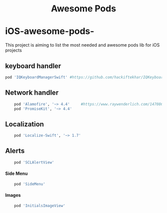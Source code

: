 
<H1 align="center">Awesome Pods</H1>

# iOS-awesome-pods-
This project is aiming to list the most needed and awesome pods lib for iOS projects



## keyboard handler
```ruby
pod 'IQKeyboardManagerSwift' #https://github.com/hackiftekhar/IQKeyboardManager
```

## Network handler
```ruby
    pod 'Alamofire', '~> 4.4'     #https://www.raywenderlich.com/147086/alamofire-tutorial-getting-started-2    
    pod 'PromiseKit', '~> 4.4'
```
## Localization
```ruby
    pod 'Localize-Swift', '~> 1.7'
```
## Alerts
```ruby
    pod 'SCLAlertView'
```
#### Side Menu
```ruby
    pod 'SideMenu'
```
#### Images
```ruby
    pod 'InitialsImageView'
```
